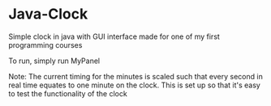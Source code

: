 # Java-Clock
Simple clock in java with GUI interface made for one of my first programming courses

To run, simply run MyPanel 

Note: The current timing for the minutes is scaled such that every second in real time equates to one minute on the clock.
This is set up so that it's easy to test the functionality of the clock
